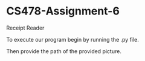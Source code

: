 # CS478-Assignment-6
Receipt Reader


To execute our program begin by running the .py file.

Then provide the path of the provided picture. 

